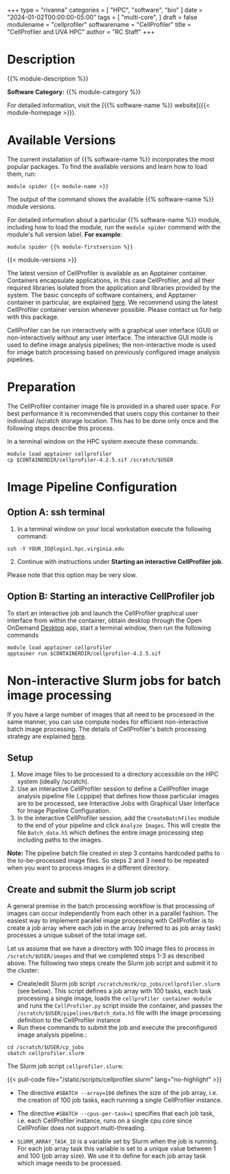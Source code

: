 +++
type = "rivanna"
categories = [
  "HPC",
  "software",
  "bio"
]
date = "2024-01-02T00:00:00-05:00"
tags = [
  "multi-core",
]
draft = false
modulename = "cellprofiler"
softwarename = "CellProfiler"
title = "CellProfiler and UVA HPC"
author = "RC Staff"
+++

# Description

{{% module-description %}}

**Software Category:** {{% module-category %}}

For detailed information, visit the [{{% software-name %}} website]({{< module-homepage >}}).

# Available Versions
The current installation of {{% software-name %}} incorporates the most popular packages. To find the available versions and learn how to load them, run:

```
module spider {{< module-name >}}
```

The output of the command shows the available {{% software-name %}} module versions.

For detailed information about a particular {{% software-name %}} module, including how to load the module, run the `module spider` command with the module's full version label. __For example__:
```
module spider {{% module-firstversion %}}
```

{{< module-versions >}}


The latest version of CellProfiler is available as an Apptainer container.  Containers encapsulate applications, in this case CellProfiler, and all their required libraries isolated from the application and libraries provided by the system. The basic concepts of software containers, and Apptainer container in particular, are explained [here](/userinfo/hpc/software/containers).  We recommend using the latest CellProfiler container version whenever possible.  Please contact us for help with this package.

CellProfiler can be run interactively with a graphical user interface (GUI) or non-interactively without any user interface.  The interactive GUI mode is used to define image analysis pipelines; the non-interactive mode is used for image batch processing based on previously configured image analysis pipelines.  


# Preparation
The CellProfiler container image file is provided in a shared user space.  For best performance it is recommended that users copy this container to their individual /scratch storage location.  This has to be done only once and the following steps describe this process.

In a terminal window on the HPC system execute these commands:
```
module load apptainer cellprofiler
cp $CONTAINERDIR/cellprofiler-4.2.5.sif /scratch/$USER
```

# Image Pipeline Configuration

## Option A: ssh terminal

1. In a terminal window on your local workstation execute the following command:
```
ssh -Y YOUR_ID@login1.hpc.virginia.edu
```

2. Continue with instructions under **Starting an interactive CellProfiler job**.

Please note that this option may be very slow.


## Option B: Starting an interactive CellProfiler job

To start an interactive job and launch the CellProfiler graphical user interface from within the container, obtain desktop through the Open OnDemand [Desktop](/userinfo/hpc/ood/desktop) app, start a terminal window, then run the following commands
```
module load apptainer cellprofiler
apptainer run $CONTAINERDIR/cellprofiler-4.2.5.sif
```

# Non-interactive Slurm jobs for batch image processing
If you have a large number of images that all need to be processed in the same manner, you can use compute nodes for efficient non-interactive batch image processing. The details of CellProfiler's batch processing strategy are explained [here](https://cellprofiler-manual.s3.amazonaws.com/CPmanual/Help_Other%20Features_Batch_Processing.html).

## Setup

1. Move image files to be processed to a directory accessible on the HPC system (ideally /scratch).
2. Use an interactive CellProfiler session to define a CellProfiler image analysis pipeline file (.cppipe) that defines how those particular images are to be processed,  see Interactive Jobs with Graphical User Interface for Image Pipeline Configuration.
3. In the interactive CellProfiler session, add the `CreateBatchFiles` module to the end of your pipeline and click `Analyze Images`. This will create the file `Batch_data.h5` which defines the entire image processing step including paths to the images.

**Note:**  The pipeline batch file created in step 3 contains hardcoded paths to the to-be-processed image files. So steps 2 and 3 need to be repeated when you want to process images in a different directory.

## Create and submit the Slurm job script

A general premise in the batch processing workflow is that processing of images can occur independently from each other in a parallel fashion.  The easiest way to implement parallel image processing with CellProfiler is to create a job array where each job in the array (referred to as job array task) processes a unique subset of the total image set.  

Let us assume that we have a directory with 100 image files to process in `/scratch/$USER/images` and that we completed steps 1-3 as described above.  The following two steps create the Slurm job script and submit it to the cluster:

+ Create/edit Slurm job script `/scratch/mstk/cp_jobs/cellprofiler.slurm` (see below).  This script
defines a job array with 100 tasks, each task processing a single image,
loads the `cellprofiler container module` and runs the `CellProfiler.py` script inside the container, and
passes the `/scratch/$USER/pipelines/Batch_data.h5` file with the image processing definition to the CellProfiler instance
+ Run these commands to submit the job and execute the preconfigured image analysis pipeline.:
```
cd /scratch/$USER/cp_jobs
sbatch cellprofiler.slurm
```

The Slurm job script `cellprofiler.slurm`:

{{< pull-code file="/static/scripts/cellprofiler.slurm" lang="no-highlight" >}}

+ The directive `#SBATCH --array=100` defines the size of the job array, i.e. the creation of 100 job tasks, each running a single CellProfiler instance.

+ The directive `#SBATCH --cpus-per-task=1` specifies that each job task, i.e. each CellProfiler instance, runs on a single cpu core since CellProfiler does not support multi-threading.

+ `SLURM_ARRAY_TASK_ID` is a variable set by Slurm when the job is running. For each job array task this variable is set to a unique value between 1 and 100 (job array size). We use it to define for each job array task which image needs to be processed.

